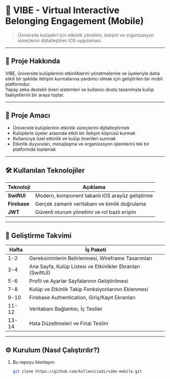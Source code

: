 # 📱 VIBE - Virtual Interactive Belonging Engagement (Mobile)

> Üniversite kulüpleri için etkinlik yönetimi, iletişim ve organizasyon süreçlerini dijitalleştiren iOS uygulaması.

---

## 🚀 Proje Hakkında

VIBE, üniversite kulüplerinin etkinliklerini yönetmelerine ve üyeleriyle daha etkili bir şekilde iletişim kurmalarına yardımcı olmak için geliştirilen bir mobil platformdur.  
Yapay zeka destekli öneri sistemleri ve kullanıcı dostu tasarımıyla kulüp faaliyetlerini bir araya toplar.

---

## 🎯 Proje Amacı

- Üniversite kulüplerinin etkinlik süreçlerini dijitalleştirmek
- Kulüplerle üyeler arasında etkili bir iletişim köprüsü kurmak
- Kullanıcıya özel etkinlik ve kulüp önerileri sunmak
- Etkinlik duyuruları, mesajlaşma ve organizasyon işlemlerini tek bir platformda toplamak

---

## 🛠️ Kullanılan Teknolojiler

| Teknoloji        | Açıklama                                  |
|------------------|-------------------------------------------|
| **SwiftUI**      | Modern, komponent tabanlı iOS arayüz geliştirme |
| **Firebase**     | Gerçek zamanlı veritabanı ve kimlik doğrulama |
| **JWT**          | Güvenli oturum yönetimi ve rol bazlı erişim |

---

## 📅 Geliştirme Takvimi

| Hafta | İş Paketi  |
|------|------------|
| 1-2  | Gereksinimlerin Belirlenmesi, Wireframe Tasarımları |
| 3-4  | Ana Sayfa, Kulüp Listesi ve Etkinlikler Ekranları (SwiftUI) |
| 5-6  | Profil ve Ayarlar Sayfalarının Geliştirilmesi |
| 7-8  | Kulüp ve Etkinlik Takip Fonksiyonlarının Eklenmesi |
| 9-10 | Firebase Authentication, Giriş/Kayıt Ekranları |
| 11-12| Veritabanı Bağlantısı, İç Testler |
| 13-14| Hata Düzeltmeleri ve Final Teslim |

---

## ⚙️ Kurulum (Nasıl Çalıştırılır?)

1. Bu repoyu klonlayın:
   ```bash
   git clone https://github.com/kullaniciadi/vibe-mobile.git
